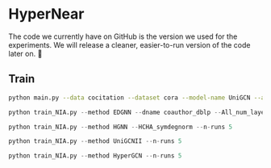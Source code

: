 # HyperNear

The code we currently have on GitHub is the version we used for the experiments. We will release a cleaner, easier-to-run version of the code later on. 🙂

## Train

```bash
python main.py --data cocitation --dataset cora --model-name UniGCN --add-self-loop --n-runs 5
```

```python
python train_NIA.py --method EDGNN --dname coauthor_dblp --All_num_layers 1 --MLP_num_layers 0 --MLP2_num_layers 0 --MLP3_num_layers 1 --Classifier_num_layers 2 --MLP_hidden 128 --Classifier_hidden 96 --aggregate mean --restart_alpha 0.0 --lr 0.001 --wd 0 --epochs 200 --runs 10 --n-runs 5
```

```python
python train_NIA.py --method HGNN --HCHA_symdegnorm --n-runs 5
```

```python
python train_NIA.py --method UniGCNII --n-runs 5
```

```python
python train_NIA.py --method HyperGCN --n-runs 5
```
